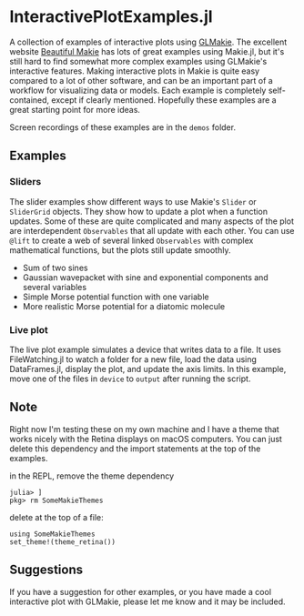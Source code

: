 # InteractivePlotExamples.jl

A collection of examples of interactive plots using [GLMakie](https://docs.makie.org).
The excellent website [Beautiful Makie](https://beautiful.makie.org/) has lots of great examples using Makie.jl, but it's still hard to find somewhat more complex examples using GLMakie's interactive features. Making interactive plots in Makie is quite easy compared to a lot of other software, and can be an important part of a workflow for visualizing data or models. Each example is completely self-contained, except if clearly mentioned. Hopefully these examples are a great starting point for more ideas.

Screen recordings of these examples are in the `demos` folder.

## Examples

### Sliders

The slider examples show different ways to use Makie's `Slider` or `SliderGrid`
objects. They show how to update a plot when a function updates. Some of these are quite complicated and many aspects of the plot are interdependent `Observables` that all update with each other. You can use `@lift` to create a web of several linked `Observables` with complex mathematical functions, but the plots still update smoothly.

- Sum of two sines
- Gaussian wavepacket with sine and exponential components and several variables
- Simple Morse potential function with one variable
- More realistic Morse potential for a diatomic molecule
  

### Live plot

The live plot example simulates a device that writes data to a file. It uses FileWatching.jl to watch a folder for a new file, load the data using DataFrames.jl, display the plot, and update the axis limits. In this example, move one of the files in `device` to `output` after running the script.

## Note

Right now I'm testing these on my own machine and I have a theme that works nicely with the Retina displays on macOS computers. You can just delete this dependency and the import statements at the top of the examples.

in the REPL, remove the theme dependency
```
julia> ]
pkg> rm SomeMakieThemes
```

delete at the top of a file:
```
using SomeMakieThemes
set_theme!(theme_retina())
```

## Suggestions

If you have a suggestion for other examples, or you have made a cool interactive plot with GLMakie, please let me know and it may be included.